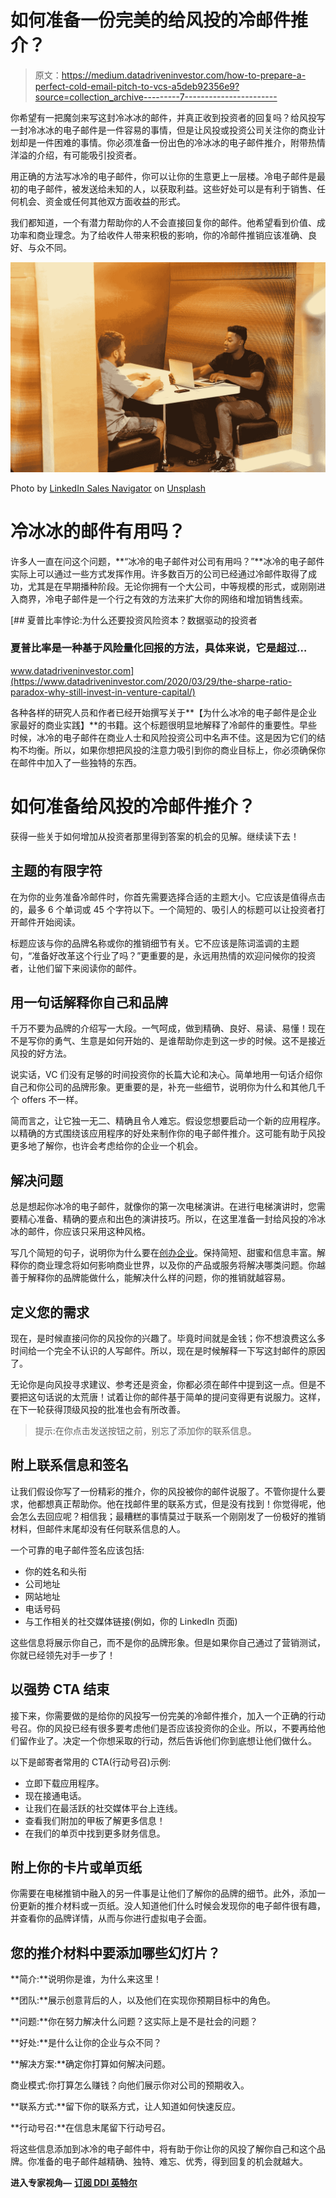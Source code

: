 # 如何准备一份完美的给风投的冷邮件推介？

> 原文：<https://medium.datadriveninvestor.com/how-to-prepare-a-perfect-cold-email-pitch-to-vcs-a5deb92356e9?source=collection_archive---------7----------------------->

你希望有一把魔剑来写这封冷冰冰的邮件，并真正收到投资者的回复吗？给风投写一封冷冰冰的电子邮件是一件容易的事情，但是让风投或投资公司关注你的商业计划却是一件困难的事情。你必须准备一份出色的冷冰冰的电子邮件推介，附带热情洋溢的介绍，有可能吸引投资者。

用正确的方法写冰冷的电子邮件，你可以让你的生意更上一层楼。冷电子邮件是最初的电子邮件，被发送给未知的人，以获取利益。这些好处可以是有利于销售、任何机会、资金或任何其他双方面收益的形式。

我们都知道，一个有潜力帮助你的人不会直接回复你的邮件。他希望看到价值、成功率和商业理念。为了给收件人带来积极的影响，你的冷邮件推销应该准确、良好、与众不同。

![](img/6bae6ef61d49786ba9a36f5ded176799.png)

Photo by [LinkedIn Sales Navigator](https://unsplash.com/@linkedinsalesnavigator?utm_source=unsplash&utm_medium=referral&utm_content=creditCopyText) on [Unsplash](https://unsplash.com/s/photos/investor-pitching?utm_source=unsplash&utm_medium=referral&utm_content=creditCopyText)

# 冷冰冰的邮件有用吗？

许多人一直在问这个问题，**“冰冷的电子邮件对公司有用吗？”**冰冷的电子邮件实际上可以通过一些方式发挥作用。许多数百万的公司已经通过冷邮件取得了成功，尤其是在早期播种阶段。无论你拥有一个大公司，中等规模的形式，或刚刚进入商界，冷电子邮件是一个行之有效的方法来扩大你的网络和增加销售线索。

[](https://www.datadriveninvestor.com/2020/03/29/the-sharpe-ratio-paradox-why-still-invest-in-venture-capital/) [## 夏普比率悖论:为什么还要投资风险资本？数据驱动的投资者

### 夏普比率是一种基于风险量化回报的方法，具体来说，它是超过…

www.datadriveninvestor.com](https://www.datadriveninvestor.com/2020/03/29/the-sharpe-ratio-paradox-why-still-invest-in-venture-capital/) 

各种各样的研究人员和作者已经开始撰写关于**【为什么冰冷的电子邮件是企业家最好的商业实践】**的书籍。这个标题很明显地解释了冷邮件的重要性。早些时候，冰冷的电子邮件在商业人士和风险投资公司中名声不佳。这是因为它们的结构不均衡。所以，如果你想把风投的注意力吸引到你的商业目标上，你必须确保你在邮件中加入了一些独特的东西。

# **如何准备给风投的冷邮件推介？**

获得一些关于如何增加从投资者那里得到答案的机会的见解。继续读下去！

## **主题的有限字符**

在为你的业务准备冷邮件时，你首先需要选择合适的主题大小。它应该是值得点击的，最多 6 个单词或 45 个字符以下。一个简短的、吸引人的标题可以让投资者打开邮件开始阅读。

标题应该与你的品牌名称或你的推销细节有关。它不应该是陈词滥调的主题句，“准备好改革这个行业了吗？”更重要的是，永远用热情的欢迎问候你的投资者，让他们留下来阅读你的邮件。

## **用一句话解释你自己和品牌**

千万不要为品牌的介绍写一大段。一气呵成，做到精确、良好、易读、易懂！现在不是写你的勇气、生意是如何开始的、是谁帮助你走到这一步的时候。这不是接近风投的好方法。

说实话，VC 们没有足够的时间投资你的长篇大论和决心。简单地用一句话介绍你自己和你公司的品牌形象。更重要的是，补充一些细节，说明你为什么和其他几千个 offers 不一样。

简而言之，让它独一无二、精确且令人难忘。假设您想要启动一个新的应用程序。以精确的方式围绕该应用程序的好处来制作你的电子邮件推介。这可能有助于风投更多地了解你，也许会考虑给你的企业一个机会。

## **解决问题**

总是想起你冰冷的电子邮件，就像你的第一次电梯演讲。在进行电梯演讲时，您需要精心准备、精确的要点和出色的演讲技巧。所以，在这里准备一封给风投的冷冰冰的邮件，你应该只采用这种风格。

写几个简短的句子，说明你为什么要在[创办企业](https://incparadise.net/starting-a-business/)。保持简短、甜蜜和信息丰富。解释你的商业理念将如何影响商业世界，以及你的产品或服务将解决哪类问题。你越善于解释你的品牌能做什么，能解决什么样的问题，你的推销就越容易。

## **定义您的需求**

现在，是时候直接问你的风投你的兴趣了。毕竟时间就是金钱；你不想浪费这么多时间给一个完全不认识的人写邮件。所以，现在是时候解释一下写这封邮件的原因了。

无论你是向风投寻求建议、参考还是资金，你都必须在邮件中提到这一点。但是不要把这句话说的太荒唐！试着让你的邮件基于简单的提问变得更有说服力。这样，在下一轮获得顶级风投的批准也会有所改善。

> 提示:在你点击发送按钮之前，别忘了添加你的联系信息。

## **附上联系信息和签名**

让我们假设你写了一份精彩的推介，你的风投被你的邮件说服了。不管你提什么要求，他都想真正帮助你。他在找邮件里的联系方式，但是没有找到！你觉得呢，他会怎么去回应呢？相信我；最糟糕的事情莫过于联系一个刚刚发了一份极好的推销材料，但邮件末尾却没有任何联系信息的人。

一个可靠的电子邮件签名应该包括:

*   你的姓名和头衔
*   公司地址
*   网站地址
*   电话号码
*   与工作相关的社交媒体链接(例如，你的 LinkedIn 页面)

这些信息将展示你自己，而不是你的品牌形象。但是如果你自己通过了营销测试，你就已经领先对手一步了！

## **以强势 CTA 结束**

接下来，你需要做的是给你的风投写一份完美的冷邮件推介，加入一个正确的行动号召。你的风投已经有很多要考虑他们是否应该投资你的企业。所以，不要再给他们留作业了。决定一个你想采取的行动，然后告诉他们你到底想让他们做什么。

以下是邮寄者常用的 CTA(行动号召)示例:

*   立即下载应用程序。
*   现在接通电话。
*   让我们在最活跃的社交媒体平台上连线。
*   查看我们附加的甲板了解更多信息！
*   在我们的单页中找到更多财务信息。

## **附上你的卡片或单页纸**

你需要在电梯推销中融入的另一件事是让他们了解你的品牌的细节。此外，添加一份更新的推介材料或一页纸。没人知道他们什么时候会发现你的电子邮件很有趣，并查看你的品牌详情，从而与你进行虚拟电子会面。

## **您的推介材料中要添加哪些幻灯片？**

**简介:**说明你是谁，为什么来这里！

**团队:**展示创意背后的人，以及他们在实现你预期目标中的角色。

**问题:**你在努力解决什么问题？这实际上是不是社会的问题？

**好处:**是什么让你的企业与众不同？

**解决方案:**确定你打算如何解决问题。

商业模式:你打算怎么赚钱？向他们展示你对公司的预期收入。

**联系方式:**留下你的联系方式，让人知道如何快速反应。

**行动号召:**在信息末尾留下行动号召。

将这些信息添加到冰冷的电子邮件中，将有助于你让你的风投了解你自己和这个品牌。你准备的电子邮件越精确、独特、难忘、优秀，得到回复的机会就越大。

**进入专家视角—** [**订阅 DDI 英特尔**](https://datadriveninvestor.com/ddi-intel)